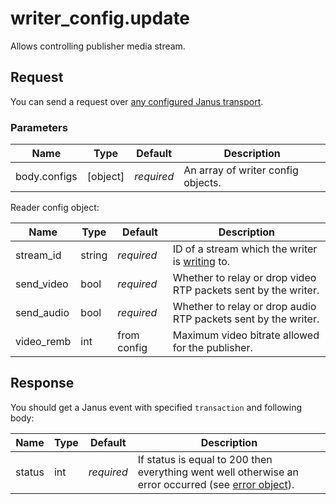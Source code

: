 # writer_config.update

Allows controlling publisher media stream.

## Request

You can send a request over [any configured Janus transport](https://janus.conf.meetecho.com/docs/rest.html).

### Parameters

Name          | Type     | Default    | Description
------------- | -------- | ---------- | ---------------------------
body.configs  | [object] | _required_ | An array of writer config objects.

Reader config object:

Name       | Type   | Default     | Description
---------- | ------ | ----------- | ----------------------------------------------
stream_id  | string | _required_  | ID of a stream which the writer is [writing](apu.stream.create.md) to.
send_video | bool   | _required_  | Whether to relay or drop video RTP packets sent by the writer.
send_audio | bool   | _required_  | Whether to relay or drop audio RTP packets sent by the writer.
video_remb | int    | from config | Maximum video bitrate allowed for the publisher.

## Response

You should get a Janus event with specified `transaction` and following body:

Name      | Type   | Default    | Description
--------- | ------ | ---------- | -----------
status    | int    | _required_ | If status is equal to 200 then everything went well otherwise an error occurred (see [error object](./api.error.md)).
